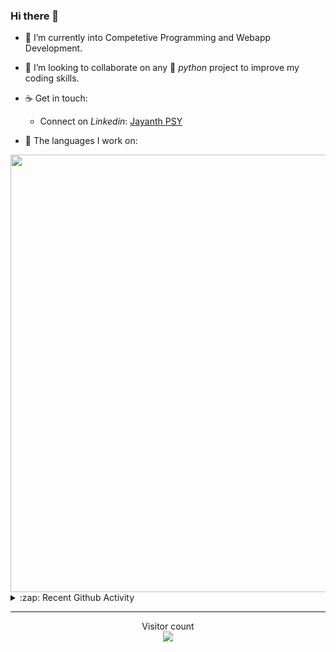### Hi there 👋

- 🌱 I’m currently into Competetive Programming and Webapp Development.

- 👯 I’m looking to collaborate on any :snake: *python* project to improve my coding skills.

- ☕ Get in touch:
  +  Connect on *Linkedin*: [Jayanth PSY](https://www.linkedin.com/in/jayanth-p-b3924812a/)

<!--- ⚡ Fun fact: *Python* is older than *C++* and *Java*. -->

- :memo: The languages I work on: 

<img src="https://wakatime.com/share/@j_tesla/bdf4246a-6e44-4441-87e6-ea13fc96a824.png" width="700"/>

<details>
  <summary>:zap: Recent Github Activity</summary>
  
<!--START_SECTION:activity-->
1. 🎉 Merged PR [#37](https://github.com/j-tesla/blog-list-frontend/pull/37) in [j-tesla/blog-list-frontend](https://github.com/j-tesla/blog-list-frontend)
2. 🎉 Merged PR [#36](https://github.com/j-tesla/blog-list-frontend/pull/36) in [j-tesla/blog-list-frontend](https://github.com/j-tesla/blog-list-frontend)
3. 🎉 Merged PR [#35](https://github.com/j-tesla/blog-list-frontend/pull/35) in [j-tesla/blog-list-frontend](https://github.com/j-tesla/blog-list-frontend)
4. 🎉 Merged PR [#32](https://github.com/j-tesla/blog-list-frontend/pull/32) in [j-tesla/blog-list-frontend](https://github.com/j-tesla/blog-list-frontend)
5. 🎉 Merged PR [#32](https://github.com/j-tesla/blog-list/pull/32) in [j-tesla/blog-list](https://github.com/j-tesla/blog-list)
<!--END_SECTION:activity-->

</details>

-----

<p align="center"> 
  Visitor count<br>
  <img src="https://profile-counter.glitch.me/j-tesla/count.svg" />
</p>












<!--
**j-tesla/j-tesla** is a ✨ _special_ ✨ repository because its `README.md` (this file) appears on your GitHub profile.

Here are some ideas to get you started:

- 🔭 I’m currently working on ...
- 🌱 I’m currently learning ...
- 👯 I’m looking to collaborate on ...
- 🤔 I’m looking for help with ...
- 💬 Ask me about ...
- 📫 How to reach me: ...
- 😄 Pronouns: ...
- ⚡ Fun fact: ...
-->

